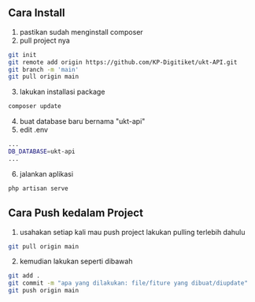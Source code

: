 ## Cara Install
1. pastikan sudah menginstall composer
2. pull project nya
```sh
git init
git remote add origin https://github.com/KP-Digitiket/ukt-API.git
git branch -m 'main'
git pull origin main
```
3. lakukan installasi package 
```sh
composer update
```
4. buat database baru bernama "ukt-api"
5. edit .env
```sh
...
DB_DATABASE=ukt-api
...
```
6. jalankan aplikasi
```sh
php artisan serve
```
## Cara Push kedalam Project
1. usahakan setiap kali mau push project lakukan pulling terlebih dahulu
```sh
git pull origin main
```
2. kemudian lakukan seperti dibawah
```sh
git add .
git commit -m "apa yang dilakukan: file/fiture yang dibuat/diupdate"
git push origin main
```